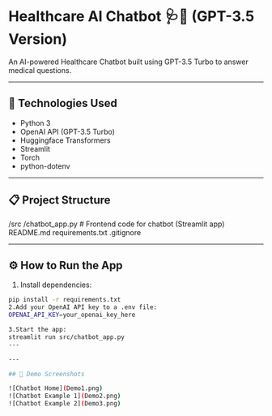 # Healthcare AI Chatbot 🩺🤖 (GPT-3.5 Version)

An AI-powered Healthcare Chatbot built using GPT-3.5 Turbo to answer medical questions.

---

## 🚀 Technologies Used
- Python 3
- OpenAI API (GPT-3.5 Turbo)
- Huggingface Transformers
- Streamlit
- Torch
- python-dotenv

---

## 📋 Project Structure
/src /chatbot_app.py # Frontend code for chatbot (Streamlit app) README.md requirements.txt .gitignore

---

## ⚙️ How to Run the App

1. Install dependencies:

```bash
pip install -r requirements.txt
2.Add your OpenAI API key to a .env file:
OPENAI_API_KEY=your_openai_key_here

3.Start the app:
streamlit run src/chatbot_app.py
---

---

## 📸 Demo Screenshots

![Chatbot Home](Demo1.png)
![Chatbot Example 1](Demo2.png)
![Chatbot Example 2](Demo3.png)


